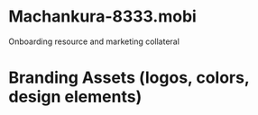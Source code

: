 # Machankura-8333.mobi
Onboarding resource and marketing collateral

# Branding Assets (logos, colors, design elements)
